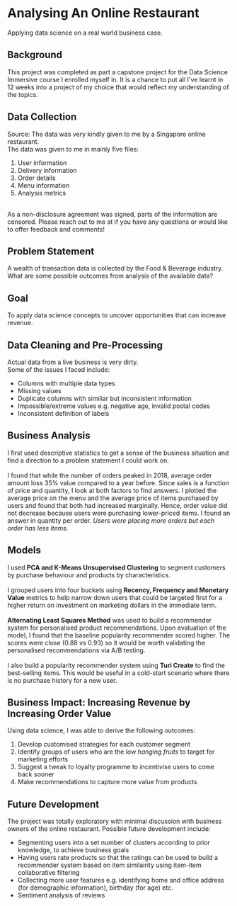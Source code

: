 # Analysing An Online Restaurant
Applying data science on a real world business case.

## Background
This project was completed as part a capstone project for the Data Science Immersive course I enrolled myself in. It is a chance to put all I've learnt in 12 weeks into a project of my choice that would reflect my understanding of the topics.

## Data Collection
Source: The data was very kindly given to me by a Singapore online restaurant. 
<br>
The data was given to me in mainly five files:
1. User information
2. Delivery information
3. Order details
4. Menu information
5. Analysis metrics
<br>
As a non-disclosure agreement was signed, parts of the information are censored. Please reach out to me at <els.pse@gmail.com> if you have any questions or would like to offer feedback and comments!

## Problem Statement
A wealth of transaction data is collected by the Food & Beverage industry. What are some possible outcomes from analysis of the available data?

## Goal
To apply data science concepts to uncover opportunities that can increase revenue. 

## Data Cleaning and Pre-Processing
Actual data from a live business is very dirty. 
<br>
Some of the issues I faced include:
* Columns with multiple data types
* Missing values
* Duplicate columns with similiar but inconsistent information 
* Impossible/extreme values e.g. negative age, invalid postal codes
* Inconsistent definition of labels

## Business Analysis
I first used descriptive statistics to get a sense of the business situation and find a direction to a problem statement I could work on.
<br>
<br>
I found that while the number of orders peaked in 2018, average order amount loss 35% value compared to a year before. Since sales is a function of price and quantity, I look at both factors to find answers. I plotted the average price on the menu and the average price of items purchased by users and found that both had increased marginally. Hence, order value did not decrease because users were purchasing lower-priced items. I found an answer in quantity per order. <em> Users were placing more orders but each order has less items. </em>

## Models
I used <strong>PCA and K-Means Unsupervised Clustering</strong> to segment customers by purchase behaviour and products by characteristics. 
<br>
<br> 
I grouped users into four buckets using <strong>Recency, Frequency and Monetary Value</strong> metrics to help narrow down users that could be targeted first for a higher return on investment on marketing dollars in the immediate term.
<br>
<br> 
<strong>Alternating Least Squares Method</strong> was used to build a recommender system for personalised product recommendations. Upon evaluation of the model, I found that the baseline popularity recommender scored higher. The scores were close (0.88 vs 0.93) so it would be worth validating the personalised recommendations via A/B testing. 
<br>
<br>
I also build a popularity recommender system using <strong>Turi Create</strong> to find the best-selling items. This would be useful in a cold-start scenario where there is no purchase history for a new user. 

## Business Impact: Increasing Revenue by Increasing Order Value
Using data science, I was able to derive the following outcomes:

1. Develop customised strategies for each customer segment
2. Identify groups of users who are the <em>low hanging fruits</em> to target for marketing efforts
3. Suggest a tweak to loyalty programme to incentivise users to come back sooner
4. Make recommendations to capture more value from products

## Future Development
The project was totally exploratory with minimal discussion with business owners of the online restaurant. Possible future development include:
* Segmenting users into a set number of clusters according to prior knowledge, to achieve business goals 
* Having users rate products so that the ratings can be used to build a recommender system based on item similairity using item-item collaborative filtering
* Collecting more user features e.g. identifying home and office address (for demographic information), birthday (for age) etc.
* Sentiment analysis of reviews


